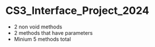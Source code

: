 # CS3_Interface_Project_2024


- 2 non void methods
- 2 methods that have parameters
- Minium 5 methods total

